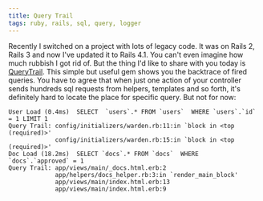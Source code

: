 ```yaml
---
title: Query Trail
tags: ruby, rails, sql, query, logger
---
```


Recently I switched on a project with lots of legacy code. It was on Rails 2,
Rails 3 and now I've updated it to Rails 4.1. You can't even imagine how much
rubbish I got rid of. But the thing I'd like to share with you today is
[QueryTrail](https://github.com/route/query_trail). This simple but useful gem
shows you the backtrace of fired queries. You have to agree that when just one
action of your controller sends hundreds sql requests from helpers, templates
and so forth, it's definitely hard to locate the place for specific query. But
not for now:

```
User Load (0.4ms)  SELECT  `users`.* FROM `users`  WHERE `users`.`id` = 1 LIMIT 1
Query Trail: config/initializers/warden.rb:11:in `block in <top (required)>'
             config/initializers/warden.rb:15:in `block in <top (required)>'
Doc Load (18.2ms)  SELECT `docs`.* FROM `docs`  WHERE `docs`.`approved` = 1
Query Trail: app/views/main/_docs.html.erb:2
             app/helpers/docs_helper.rb:3:in `render_main_block'
             app/views/main/index.html.erb:13
             app/views/main/index.html.erb:9
```
